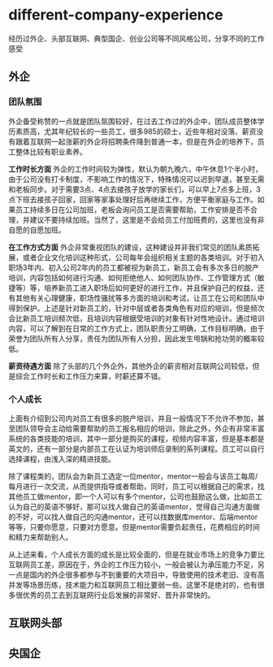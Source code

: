 # different-company-experience
经历过外企、头部互联网、典型国企、创业公司等不同风格公司，分享不同的工作感受


## 外企
### 团队氛围
外企备受称赞的一点就是团队氛围较好，在过去工作过的外企中，团队成员整体学历素质高，尤其年纪较长的一些员工，很多985的硕士，近些年相对没落、薪资没有跟着互联网一起涨薪的外企将招聘条件降到普通一本，但是在外企的培养下，员工整体比较有职业素养。

**工作时长方面**
	外企的工作时间较为弹性，默认为朝九晚六，中午休息1个半小时，由于公司没有打卡制度，不影响工作的情况下，特殊情况可以迟到早退，甚至无需和老板同步。对于需要3点、4点去接孩子放学的家长们，可以早上7点多上班，3点下班去接孩子回家，回家等家事处理好后再继续工作，方便平衡家庭与工作。如果员工持续多日在公司加班，老板会询问员工是否需要帮助，工作安排是否不合理，并建议不要持续加班。当然了，这里是不会给员工付加班费的，这里也没有非自愿的自愿加班。

**在工作方式方面**
	外企非常重视团队的建设，这种建设并非我们常见的团队素质拓展，或者企业文化培训这种形式，公司每年会组织相关主题的各类培训。对于初入职场3年内、初入公司2年内的员工都被视为新员工，新员工会有多次多日的脱产培训，内容包括如何进行沟通、如何拒绝他人、如何团队协作、工作管理方式（敏捷等）等，培养新员工进入职场后如何更好的进行工作，并且保护自己的权益，还有其他有关心理健康，职场性骚扰等多方面的培训和考试，让员工在公司和团队中得到保护。上述是针对新员工的，针对中层或者各类角色有对应的培训，但是频次会比新员工培训频次低，且培训内容根据受培训的对象有针对性地设计。通过培训内容，可以了解到在日常的工作方式上，团队职责分工明确，工作目标明确，由于荣誉为团队所有人分享，责任为团队所有人分担，因此发生甩锅和抢功劳的概率较低。

**薪资待遇方面**
除了头部的几个外企外，其他外企的薪资相对互联网公司较低，但是综合工作时长和工作压力来算，时薪还算不错。

### 个人成长
上面有介绍到公司内对员工有很多的脱产培训，并且一般情况下不允许不参加，甚至团队领导会主动给需要帮助的员工报名相应的培训，除此之外，外企有非常丰富系统的各类技能的培训，其中一部分是购买的课程，视频内容丰富，但是基本都是英文的，还有一部分是内部员工在认证为培训师后录制的系列课程。员工可以自行选择课程，由浅入深的精进技能。

除了课程类的，团队会为新员工选定一位mentor，mentor一般会与该员工每周/每月进行一次交流，从而提供指导或者帮助，同时，员工可以根据自己的需求，找其他员工做mentor，即一个人可以有多个mentor，公司也鼓励这么做，比如员工认为自己的英语不够好，那可以找人做自己的英语mentor，觉得自己沟通方面做的不好，可以找人做自己的沟通mentor，还可以找数据库mentor、后端mentor等等，只要你愿意，只要对方愿意。但是mentor需要负起责任，花费相应的时间和精力来帮助别人。

从上述来看，个人成长方面的成长是比较全面的，但是在就业市场上的竞争力要比互联网员工差，原因在于，外企的工作压力较小，一般会被认为承压能力不足，另一点是国内的外企很多都参与不到重要的大项目中，导致使用的技术老旧、没有高并发等场景历练，技术能力和互联网员工相比要弱一些。这里不是绝对的，也有很多很优秀的员工去到互联网行业后发展的非常好、晋升非常快的。

## 互联网头部


## 央国企
